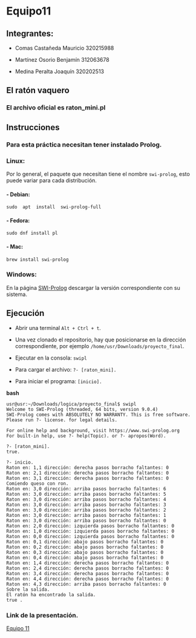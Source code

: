 # Equipo11

  

## Integrantes:

- Comas Castañeda Mauricio 320215988

- Martínez Osorio Benjamín 312063678

- Medina Peralta Joaquín 320202513

  

## El ratón vaquero

### El archivo oficial es **raton_mini.pl**

## Instrucciones

  

### Para esta práctica necesitan tener instalado Prolog.

  

### Linux:

Por lo general, el paquete que necesitan tiene el nombre `swi-prolog`, esto puede variar para cada distribución.

  

#### - Debian:

```
sudo  apt  install  swi-prolog-full
```

  

#### - Fedora: 

```
sudo dnf install pl
```


#### - Mac:
```
brew install swi-prolog
```

### Windows:

En la página [SWI-Prolog](https://www.swi-prolog.org/download/stable) descargar la versión correspondiente con su sistema.

## Ejecución
- Abrir una terminal `Alt + Ctrl + t`.   
- Una vez clonado el repositorio, hay que posicionarse en la dirección correspondiente, por ejemplo `/home/usr/Downloads/proyecto_final`.    
- Ejecutar en la consola: `swipl`  

- Para cargar el archivo:
		`?- [raton_mini].`
		
- Para iniciar el programa:
`[inicio].`  
  
**bash**
```
usr@usr:~/Downloads/logica/proyecto_final$ swipl
Welcome to SWI-Prolog (threaded, 64 bits, version 9.0.4)
SWI-Prolog comes with ABSOLUTELY NO WARRANTY. This is free software.
Please run ?- license. for legal details.

For online help and background, visit https://www.swi-prolog.org
For built-in help, use ?- help(Topic). or ?- apropos(Word).

?- [raton_mini].
true.

?- inicio.
Raton en: 1,1 dirección: derecha pasos borracho faltantes: 0
Raton en: 2,1 dirección: derecha pasos borracho faltantes: 0
Raton en: 3,1 dirección: derecha pasos borracho faltantes: 0
Comiendo queso con ron.
Raton en: 3,0 dirección: arriba pasos borracho faltantes: 6
Raton en: 3,0 dirección: arriba pasos borracho faltantes: 5
Raton en: 3,0 dirección: arriba pasos borracho faltantes: 4
Raton en: 3,0 dirección: arriba pasos borracho faltantes: 3
Raton en: 3,0 dirección: arriba pasos borracho faltantes: 2
Raton en: 3,0 dirección: arriba pasos borracho faltantes: 1
Raton en: 3,0 dirección: arriba pasos borracho faltantes: 0
Raton en: 2,0 dirección: izquierda pasos borracho faltantes: 0
Raton en: 1,0 dirección: izquierda pasos borracho faltantes: 0
Raton en: 0,0 dirección: izquierda pasos borracho faltantes: 0
Raton en: 0,1 dirección: abajo pasos borracho faltantes: 0
Raton en: 0,2 dirección: abajo pasos borracho faltantes: 0
Raton en: 0,3 dirección: abajo pasos borracho faltantes: 0
Raton en: 0,4 dirección: abajo pasos borracho faltantes: 0
Raton en: 1,4 dirección: derecha pasos borracho faltantes: 0
Raton en: 2,4 dirección: derecha pasos borracho faltantes: 0
Raton en: 3,4 dirección: derecha pasos borracho faltantes: 0
Raton en: 4,4 dirección: derecha pasos borracho faltantes: 0
Raton en: 4,3 dirección: arriba pasos borracho faltantes: 0
Sobre la salida.
El ratón ha encontrado la salida.
true .
```

### Link de la presentación.

[Equipo 11](https://youtu.be/yopWRaq2Pqk)